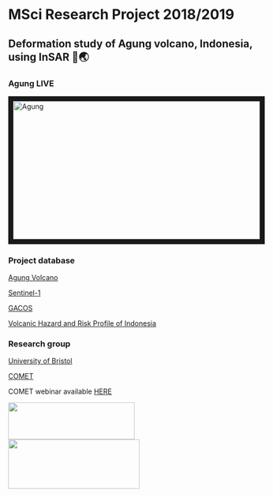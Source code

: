 # MSci Research Project 2018/2019

## Deformation study of Agung volcano, Indonesia, using InSAR :satellite::earth_asia:

### Agung LIVE
<a href="https://www.youtube.com/embed/8xO8ukzrOh0" target="_blank"><img src="https://d3hne3c382ip58.cloudfront.net/files/uploads/bookmundi/resized/cmsfeatured/mount-agung-hike-1521015718-1000X561.jpg" 
alt="Agung" width="500" height="280" border="10" /></a>

### Project database
[Agung Volcano](https://volcano.si.edu/volcano.cfm?vn=264020)

[Sentinel-1](https://scihub.copernicus.eu/dhus/)

[GACOS](http://ceg-research.ncl.ac.uk/v2/gacos/)

[Volcanic Hazard and Risk Profile of Indonesia](http://globalvolcanomodel.org/wp-content/uploads/2015/08/Appendix-B-Region-6-Indonesia.pdf)

### Research group
[University of Bristol](http://www.bristol.ac.uk/earthsciences/)

[COMET](http://comet.nerc.ac.uk/)

COMET webinar available [HERE](https://www.youtube.com/channel/UCtFDytX1hgjvlS4NH48M2oQ/videos)

<img src="https://people.maths.bris.ac.uk/~macpd/logo_transparent.gif" width="256" height="75"> <img src="https://community.dur.ac.uk/richard.walters/figures/COMET_Horizontal_Colour.jpg" width="266" height="100">
